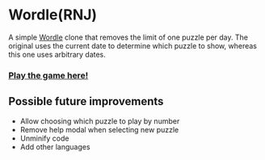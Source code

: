# Wordle(RNJ)
A simple [Wordle](https://www.powerlanguage.co.uk/wordle/) clone that removes the limit of one puzzle per day. The original uses the current date to determine which puzzle to show, whereas this one uses arbitrary dates.

### [Play the game here!](https://raihanulislam12s.github.io/Wordle1/)

## Possible future improvements
 - Allow choosing which puzzle to play by number
 - Remove help modal when selecting new puzzle
 - Unminify code
 - Add other languages

